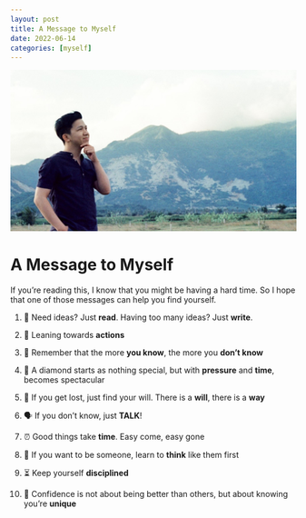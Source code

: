 ```yaml
---
layout: post
title: A Message to Myself 
date: 2022-06-14
categories: [myself]
---
```



![alt](/assets/cover.jpg)


# A Message to Myself

If you’re reading this, I know that you might be having a hard time. So I hope that one of those messages can help you find yourself.

1. 🔑 Need ideas? Just **read**. Having too many ideas? Just **write**.

1. 🔑 Leaning towards **actions**

1. 🧠 Remember that the more **you know**, the more you **don’t know**

1. 💎 A diamond starts as nothing special, but with **pressure** and **time**, becomes spectacular

1. 💪 If you get lost, just find your will. There is a **will**, there is a **way**

1. 🗣 If you don’t know, just **TALK**!

1. ⏰ Good things take **time**. Easy come, easy gone

1. 👤 If you want to be someone, learn to **think** like them first

1. ⏳ Keep yourself **disciplined**

1. 👠 Confidence is not about being better than others, but about knowing you’re **unique**


